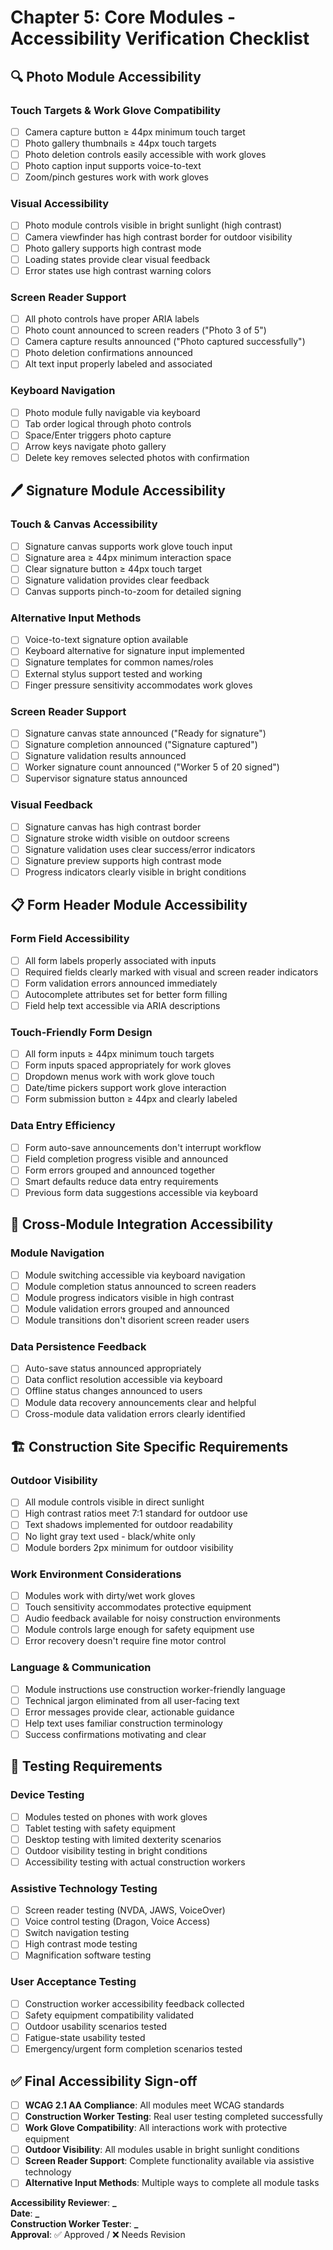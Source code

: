 # Chapter 5: Core Modules - Accessibility Verification Checklist

## 🔍 Photo Module Accessibility

### Touch Targets & Work Glove Compatibility

- [ ] Camera capture button ≥ 44px minimum touch target
- [ ] Photo gallery thumbnails ≥ 44px touch targets
- [ ] Photo deletion controls easily accessible with work gloves
- [ ] Photo caption input supports voice-to-text
- [ ] Zoom/pinch gestures work with work gloves

### Visual Accessibility

- [ ] Photo module controls visible in bright sunlight (high contrast)
- [ ] Camera viewfinder has high contrast border for outdoor visibility
- [ ] Photo gallery supports high contrast mode
- [ ] Loading states provide clear visual feedback
- [ ] Error states use high contrast warning colors

### Screen Reader Support

- [ ] All photo controls have proper ARIA labels
- [ ] Photo count announced to screen readers ("Photo 3 of 5")
- [ ] Camera capture results announced ("Photo captured successfully")
- [ ] Photo deletion confirmations announced
- [ ] Alt text input properly labeled and associated

### Keyboard Navigation

- [ ] Photo module fully navigable via keyboard
- [ ] Tab order logical through photo controls
- [ ] Space/Enter triggers photo capture
- [ ] Arrow keys navigate photo gallery
- [ ] Delete key removes selected photos with confirmation

## 🖊️ Signature Module Accessibility

### Touch & Canvas Accessibility

- [ ] Signature canvas supports work glove touch input
- [ ] Signature area ≥ 44px minimum interaction space
- [ ] Clear signature button ≥ 44px touch target
- [ ] Signature validation provides clear feedback
- [ ] Canvas supports pinch-to-zoom for detailed signing

### Alternative Input Methods

- [ ] Voice-to-text signature option available
- [ ] Keyboard alternative for signature input implemented
- [ ] Signature templates for common names/roles
- [ ] External stylus support tested and working
- [ ] Finger pressure sensitivity accommodates work gloves

### Screen Reader Support

- [ ] Signature canvas state announced ("Ready for signature")
- [ ] Signature completion announced ("Signature captured")
- [ ] Signature validation results announced
- [ ] Worker signature count announced ("Worker 5 of 20 signed")
- [ ] Supervisor signature status announced

### Visual Feedback

- [ ] Signature canvas has high contrast border
- [ ] Signature stroke width visible on outdoor screens
- [ ] Signature validation uses clear success/error indicators
- [ ] Signature preview supports high contrast mode
- [ ] Progress indicators clearly visible in bright conditions

## 📋 Form Header Module Accessibility

### Form Field Accessibility

- [ ] All form labels properly associated with inputs
- [ ] Required fields clearly marked with visual and screen reader indicators
- [ ] Form validation errors announced immediately
- [ ] Autocomplete attributes set for better form filling
- [ ] Field help text accessible via ARIA descriptions

### Touch-Friendly Form Design

- [ ] All form inputs ≥ 44px minimum touch targets
- [ ] Form inputs spaced appropriately for work gloves
- [ ] Dropdown menus work with work glove touch
- [ ] Date/time pickers support work glove interaction
- [ ] Form submission button ≥ 44px and clearly labeled

### Data Entry Efficiency

- [ ] Form auto-save announcements don't interrupt workflow
- [ ] Field completion progress visible and announced
- [ ] Form errors grouped and announced together
- [ ] Smart defaults reduce data entry requirements
- [ ] Previous form data suggestions accessible via keyboard

## 🔄 Cross-Module Integration Accessibility

### Module Navigation

- [ ] Module switching accessible via keyboard navigation
- [ ] Module completion status announced to screen readers
- [ ] Module progress indicators visible in high contrast
- [ ] Module validation errors grouped and announced
- [ ] Module transitions don't disorient screen reader users

### Data Persistence Feedback

- [ ] Auto-save status announced appropriately
- [ ] Data conflict resolution accessible via keyboard
- [ ] Offline status changes announced to users
- [ ] Module data recovery announcements clear and helpful
- [ ] Cross-module data validation errors clearly identified

## 🏗️ Construction Site Specific Requirements

### Outdoor Visibility

- [ ] All module controls visible in direct sunlight
- [ ] High contrast ratios meet 7:1 standard for outdoor use
- [ ] Text shadows implemented for outdoor readability
- [ ] No light gray text used - black/white only
- [ ] Module borders 2px minimum for outdoor visibility

### Work Environment Considerations

- [ ] Modules work with dirty/wet work gloves
- [ ] Touch sensitivity accommodates protective equipment
- [ ] Audio feedback available for noisy construction environments
- [ ] Module controls large enough for safety equipment use
- [ ] Error recovery doesn't require fine motor control

### Language & Communication

- [ ] Module instructions use construction worker-friendly language
- [ ] Technical jargon eliminated from all user-facing text
- [ ] Error messages provide clear, actionable guidance
- [ ] Help text uses familiar construction terminology
- [ ] Success confirmations motivating and clear

## 🧪 Testing Requirements

### Device Testing

- [ ] Modules tested on phones with work gloves
- [ ] Tablet testing with safety equipment
- [ ] Desktop testing with limited dexterity scenarios
- [ ] Outdoor visibility testing in bright conditions
- [ ] Accessibility testing with actual construction workers

### Assistive Technology Testing

- [ ] Screen reader testing (NVDA, JAWS, VoiceOver)
- [ ] Voice control testing (Dragon, Voice Access)
- [ ] Switch navigation testing
- [ ] High contrast mode testing
- [ ] Magnification software testing

### User Acceptance Testing

- [ ] Construction worker accessibility feedback collected
- [ ] Safety equipment compatibility validated
- [ ] Outdoor usability scenarios tested
- [ ] Fatigue-state usability tested
- [ ] Emergency/urgent form completion scenarios tested

## ✅ Final Accessibility Sign-off

- [ ] **WCAG 2.1 AA Compliance**: All modules meet WCAG standards
- [ ] **Construction Worker Testing**: Real user testing completed successfully
- [ ] **Work Glove Compatibility**: All interactions work with protective equipment
- [ ] **Outdoor Visibility**: All modules usable in bright sunlight conditions
- [ ] **Screen Reader Support**: Complete functionality available via assistive technology
- [ ] **Alternative Input Methods**: Multiple ways to complete all module tasks

**Accessibility Reviewer**: ********\_********  
**Date**: ********\_********  
**Construction Worker Tester**: ********\_********  
**Approval**: ✅ Approved / ❌ Needs Revision
